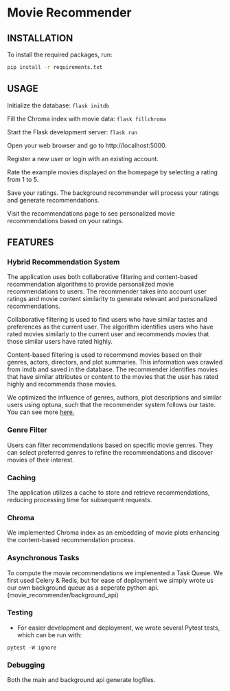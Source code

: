 # Movie Recommender

## INSTALLATION

To install the required packages, run:

```bash
pip install -r requirements.txt
```

## USAGE

Initialize the database:
`flask initdb`

Fill the Chroma index with movie data:
`flask fillchroma`

Start the Flask development server:
`flask run`

Open your web browser and go to http://localhost:5000.

Register a new user or login with an existing account.

Rate the example movies displayed on the homepage by selecting a rating from 1 to 5.

Save your ratings. The background recommender will process your ratings and generate recommendations.

Visit the recommendations page to see personalized movie recommendations based on your ratings.

## FEATURES

### Hybrid Recommendation System

The application uses both collaborative filtering and content-based recommendation algorithms to provide personalized movie recommendations to users. The recommender takes into account user ratings and movie content similarity to generate relevant and personalized recommendations.

Collaborative filtering is used to find users who have similar tastes and preferences as the current user. The algorithm identifies users who have rated movies similarly to the current user and recommends movies that those similar users have rated highly.

Content-based filtering is used to recommend movies based on their genres, actors, directors, and plot summaries. This information was crawled from imdb and saved in the database. The recommender identifies movies that have similar attributes or content to the movies that the user has rated highly and recommends those movies.

We optimized the influence of genres, authors, plot descriptions and similar users using optuna, such that the recommender system follows our taste. You can see more [here.](notebooks/optimize_weights.ipynb)

### Genre Filter

Users can filter recommendations based on specific movie genres. They can select preferred genres to refine the recommendations and discover movies of their interest.

### Caching

The application utilizes a cache to store and retrieve recommendations, reducing processing time for subsequent requests.

### Chroma

We implemented Chroma index as an embedding of movie plots enhancing the content-based recommendation process.

### Asynchronous Tasks

To compute the movie recommendations we implenented a Task Queue. We first used Celery & Redis, but for ease of deployment we simply wrote us our own background queue as a seperate python api. (movie_recommender/background_api)

### Testing

- For easier development and deployment, we wrote several Pytest tests, which can be run with:

`pytest -W ignore`

### Debugging

Both the main and background api generate logfiles.
